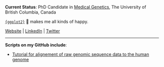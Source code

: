 **Current Status**: PhD Candidate in [Medical Genetics](https://medgen.med.ubc.ca/), The University of British Columbia, Canada  

[`{ggplot2}`](https://r-graph-gallery.com/ggplot2-package.html) 🎨 makes me all kinds of happy. 

[Website](https://nikita-telkar.github.io/) | [LinkedIn](https://www.linkedin.com/in/nikitatelkar/) | [Twitter](https://twitter.com/nikita_telkar) 

*** 

**Scripts on my GitHub include**:  
  
- [Tutorial for alignement of raw genomic sequence data to the human genome](https://github.com/nikita-telkar/Projects/tree/master/RNA-seq%20-%20FASTQ%20to%20Expression%20Counts) 
